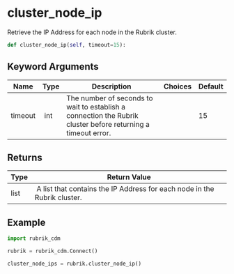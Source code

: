 # cluster_node_ip

Retrieve the IP Address for each node in the Rubrik cluster.

```py
def cluster_node_ip(self, timeout=15):
```


## Keyword Arguments

| Name        | Type | Description                                                                 | Choices | Default |
|-------------|------|-----------------------------------------------------------------------------|---------|---------|
| timeout  | int | The number of seconds to wait to establish a connection the Rubrik cluster before returning a timeout error.  |  | 15 |

## Returns

| Type | Return Value                                                                                  |
|------|-----------------------------------------------------------------------------------------------|
| list | A list that contains the IP Address for each node in the Rubrik cluster. |



## Example

```py
import rubrik_cdm

rubrik = rubrik_cdm.Connect()

cluster_node_ips = rubrik.cluster_node_ip()

```
